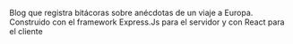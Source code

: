 Blog que registra bitácoras sobre anécdotas de un viaje a Europa. Construido con el framework Express.Js para el servidor y con React para el cliente